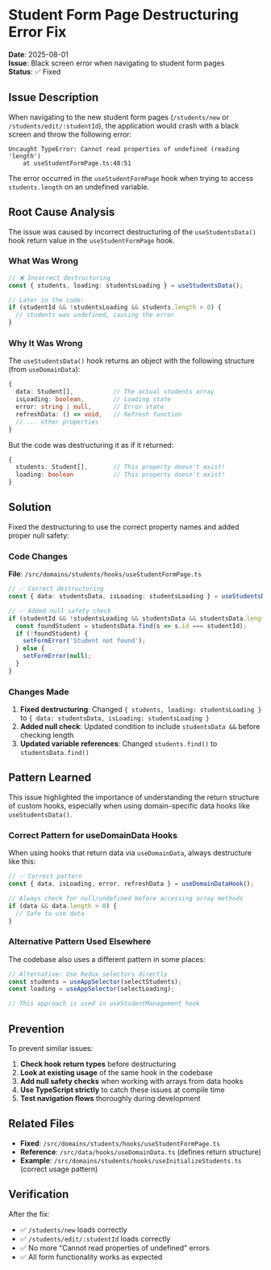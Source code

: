# Student Form Page Destructuring Error Fix

**Date**: 2025-08-01  
**Issue**: Black screen error when navigating to student form pages  
**Status**: ✅ Fixed

## Issue Description

When navigating to the new student form pages (`/students/new` or `/students/edit/:studentId`), the application would crash with a black screen and throw the following error:

```
Uncaught TypeError: Cannot read properties of undefined (reading 'length')
    at useStudentFormPage.ts:48:51
```

The error occurred in the `useStudentFormPage` hook when trying to access `students.length` on an undefined variable.

## Root Cause Analysis

The issue was caused by incorrect destructuring of the `useStudentsData()` hook return value in the `useStudentFormPage` hook.

### What Was Wrong

```typescript
// ❌ Incorrect destructuring
const { students, loading: studentsLoading } = useStudentsData();

// Later in the code:
if (studentId && !studentsLoading && students.length > 0) {
  // students was undefined, causing the error
}
```

### Why It Was Wrong

The `useStudentsData()` hook returns an object with the following structure (from `useDomainData`):

```typescript
{
  data: Student[],           // The actual students array
  isLoading: boolean,        // Loading state
  error: string | null,      // Error state
  refreshData: () => void,   // Refresh function
  // ... other properties
}
```

But the code was destructuring it as if it returned:

```typescript
{
  students: Student[],       // This property doesn't exist!
  loading: boolean           // This property doesn't exist!
}
```

## Solution

Fixed the destructuring to use the correct property names and added proper null safety:

### Code Changes

**File**: `/src/domains/students/hooks/useStudentFormPage.ts`

```typescript
// ✅ Correct destructuring
const { data: studentsData, isLoading: studentsLoading } = useStudentsData();

// ✅ Added null safety check
if (studentId && !studentsLoading && studentsData && studentsData.length > 0) {
  const foundStudent = studentsData.find(s => s.id === studentId);
  if (!foundStudent) {
    setFormError('Student not found');
  } else {
    setFormError(null);
  }
}
```

### Changes Made

1. **Fixed destructuring**: Changed `{ students, loading: studentsLoading }` to `{ data: studentsData, isLoading: studentsLoading }`
2. **Added null check**: Updated condition to include `studentsData &&` before checking length
3. **Updated variable references**: Changed `students.find()` to `studentsData.find()`

## Pattern Learned

This issue highlighted the importance of understanding the return structure of custom hooks, especially when using domain-specific data hooks like `useStudentsData()`.

### Correct Pattern for useDomainData Hooks

When using hooks that return data via `useDomainData`, always destructure like this:

```typescript
// ✅ Correct pattern
const { data, isLoading, error, refreshData } = useDomainDataHook();

// Always check for null/undefined before accessing array methods
if (data && data.length > 0) {
  // Safe to use data
}
```

### Alternative Pattern Used Elsewhere

The codebase also uses a different pattern in some places:

```typescript
// Alternative: Use Redux selectors directly
const students = useAppSelector(selectStudents);
const loading = useAppSelector(selectLoading);

// This approach is used in useStudentManagement hook
```

## Prevention

To prevent similar issues:

1. **Check hook return types** before destructuring
2. **Look at existing usage** of the same hook in the codebase
3. **Add null safety checks** when working with arrays from data hooks
4. **Use TypeScript strictly** to catch these issues at compile time
5. **Test navigation flows** thoroughly during development

## Related Files

- **Fixed**: `/src/domains/students/hooks/useStudentFormPage.ts`
- **Reference**: `/src/data/hooks/useDomainData.ts` (defines return structure)
- **Example**: `/src/domains/students/hooks/useInitializeStudents.ts` (correct usage pattern)

## Verification

After the fix:
- ✅ `/students/new` loads correctly
- ✅ `/students/edit/:studentId` loads correctly  
- ✅ No more "Cannot read properties of undefined" errors
- ✅ All form functionality works as expected